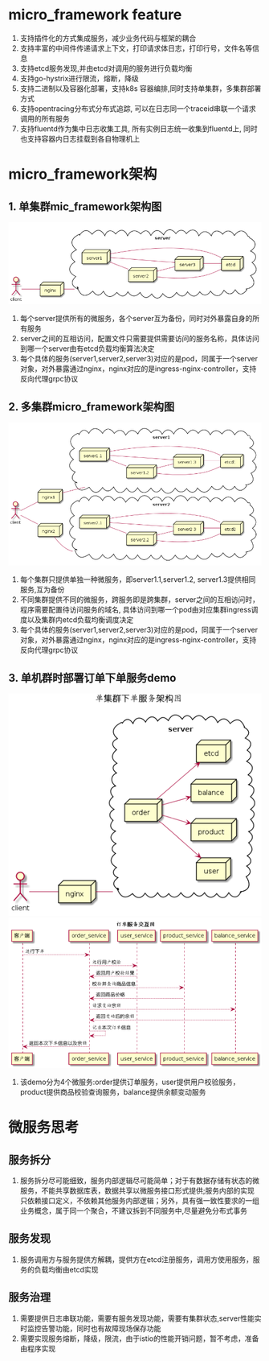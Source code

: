 # micro_framework feature
1. 支持插件化的方式集成服务，减少业务代码与框架的耦合
2. 支持丰富的中间件传递请求上下文，打印请求体日志，打印行号，文件名等信息
3. 支持etcd服务发现,并由etcd对调用的服务进行负载均衡
4. 支持go-hystrix进行限流，熔断，降级
5. 支持二进制以及容器化部署，支持k8s 容器编排,同时支持单集群，多集群部署方式 
6. 支持opentracing分布式分布式追踪, 可以在日志同一个traceid串联一个请求调用的所有服务
7. 支持fluentd作为集中日志收集工具, 所有实例日志统一收集到fluentd上, 同时也支持容器内日志挂载到各自物理机上

# micro_framework架构

## 1. 单集群mic_framework架构图
![mic_frameworkd单机群架构图](doc/deploy_single.png)

1. 每个server提供所有的微服务，各个server互为备份，同时对外暴露自身的所有服务
2. server之间的互相访问，配置文件只需要提供需要访问的服务名称，具体访问到哪一个server由有etcd负载均衡算法决定
3. 每个具体的服务(server1,server2,server3)对应的是pod，同属于一个server对象，对外暴露通过nginx，nginx对应的是ingress-nginx-controller，支持反向代理grpc协议

## 2. 多集群micro_framework架构图
![mic_frameworkd多集群架构图](doc/deploy_mult.png)
1. 每个集群只提供单独一种微服务，即server1.1,server1.2, server1.3提供相同服务,互为备份
2. 不同集群提供不同的微服务，跨服务即是跨集群，server之间的互相访问时，程序需要配置待访问服务的域名, 具体访问到哪一个pod由对应集群ingress调度以及集群内etcd负载均衡调度决定
3. 每个具体的服务(server1,server2,server3)对应的是pod，同属于一个server对象，对外暴露通过nginx，nginx对应的是ingress-nginx-controller，支持反向代理grpc协议

## 3. 单机群时部署订单下单服务demo
![单集群下单服务架构图](doc/order_service.png)
![订单服务交互图](doc/order_sequence.png)
1. 该demo分为4个微服务:order提供订单服务，user提供用户校验服务，product提供商品校验查询服务，balance提供余额变动服务

# 微服务思考
## 服务拆分
1. 服务拆分尽可能细致，服务内部逻辑尽可能简单；对于有数据存储有状态的微服务，不能共享数据库表，数据共享以微服务接口形式提供;服务内部的实现只依赖接口定义，不依赖其他服务内部逻辑；另外，具有强一致性要求的一组业务概念，属于同一个聚合，不建议拆到不同服务中,尽量避免分布式事务

## 服务发现
1. 服务调用方与服务提供方解耦，提供方在etcd注册服务，调用方使用服务，服务的负载均衡由etcd实现

## 服务治理
1. 需要提供日志串联功能，需要有服务发现功能，需要有集群状态,server性能实时监控告警功能，同时也有故障现场保存功能
2. 需要实现服务熔断，降级，限流，由于istio的性能开销问题，暂不考虑，准备由程序实现
